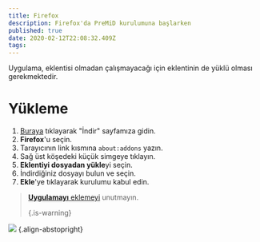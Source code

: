 ```yaml
---
title: Firefox
description: Firefox'da PreMiD kurulumuna başlarken
published: true
date: 2020-02-12T22:08:32.409Z
tags:
---
```


Uygulama, eklentisi olmadan çalışmayacağı için eklentinin de yüklü olması gerekmektedir.

# Yükleme
1. [Buraya](https://premid.app/downloads) tıklayarak "İndir" sayfamıza gidin.
2. **Firefox**'u seçin.
3. Tarayıcının link kısmına `about:addons` yazın.
4. Sağ üst köşedeki küçük simgeye tıklayın.
5. **Eklentiyi dosyadan yükle**yi seçin.
6. İndirdiğiniz dosyayı bulun ve seçin.
7. **Ekle**'ye tıklayarak kurulumu kabul edin.

> [**Uygulamayı** eklemeyi](/install) unutmayın. 
> 
> {.is-warning}

![](https://img.icons8.com/color/2x/firefox.png) {.align-abstopright}